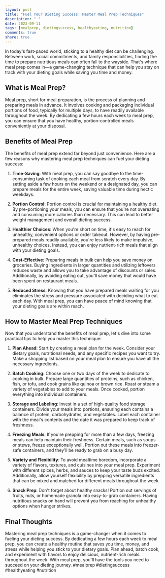 ```yaml
---
layout: post
title: "Fuel Your Dieting Success: Master Meal Prep Techniques"
description: " "
date: 2023-09-11
tags: [mealprep, dietingsuccess, healthyeating, nutrition]
comments: true
share: true
---
```


In today's fast-paced world, sticking to a healthy diet can be challenging. Between work, social commitments, and family responsibilities, finding the time to prepare nutritious meals can often fall to the wayside. That's where meal prep comes in—a game-changing technique that can help you stay on track with your dieting goals while saving you time and money. 

## What is Meal Prep?

Meal prep, short for meal preparation, is the process of planning and preparing meals in advance. It involves cooking and packaging individual portions of food, typically for multiple days, to have readily available throughout the week. By dedicating a few hours each week to meal prep, you can ensure that you have healthy, portion-controlled meals conveniently at your disposal.

## Benefits of Meal Prep

The benefits of meal prep extend far beyond just convenience. Here are a few reasons why mastering meal prep techniques can fuel your dieting success:

1. **Time-Saving**: With meal prep, you can say goodbye to the time-consuming task of cooking each meal from scratch every day. By setting aside a few hours on the weekend or a designated day, you can prepare meals for the entire week, saving valuable time during hectic weekdays.

2. **Portion Control**: Portion control is crucial for maintaining a healthy diet. By pre-portioning your meals, you can ensure that you're not overeating and consuming more calories than necessary. This can lead to better weight management and overall dieting success.

3. **Healthier Choices**: When you're short on time, it's easy to reach for unhealthy, convenient options or order takeout. However, by having pre-prepared meals readily available, you're less likely to make impulsive, unhealthy choices. Instead, you can enjoy nutrient-rich meals that align with your dieting goals.

4. **Cost-Effective**: Preparing meals in bulk can help you save money on groceries. Buying ingredients in larger quantities and utilizing leftovers reduces waste and allows you to take advantage of discounts or sales. Additionally, by avoiding eating out, you'll save money that would have been spent on restaurant meals.

5. **Reduced Stress**: Knowing that you have prepared meals waiting for you eliminates the stress and pressure associated with deciding what to eat each day. With meal prep, you can have peace of mind knowing that your dieting goals are within reach.

## How to Master Meal Prep Techniques

Now that you understand the benefits of meal prep, let's dive into some practical tips to help you master this technique:

1. **Plan Ahead**: Start by creating a meal plan for the week. Consider your dietary goals, nutritional needs, and any specific recipes you want to try. Make a shopping list based on your meal plan to ensure you have all the necessary ingredients.

2. **Batch Cooking**: Choose one or two days of the week to dedicate to cooking in bulk. Prepare large quantities of proteins, such as chicken, fish, or tofu, and cook grains like quinoa or brown rice. Roast or steam a variety of vegetables to add to your meals. Once cooked, portion everything into individual containers.

3. **Storage and Labeling**: Invest in a set of high-quality food storage containers. Divide your meals into portions, ensuring each contains a balance of protein, carbohydrates, and vegetables. Label each container with the meal's contents and the date it was prepared to keep track of freshness.

4. **Freezing Meals**: If you're prepping for more than a few days, freezing meals can help maintain their freshness. Certain meals, such as soups or stews, freeze exceptionally well. Portion out these meals into freezer-safe containers, and they'll be ready to grab on a busy day.

5. **Variety and Flexibility**: To avoid mealtime boredom, incorporate a variety of flavors, textures, and cuisines into your meal prep. Experiment with different spices, herbs, and sauces to keep your taste buds excited. Additionally, allow yourself flexibility by prepping versatile ingredients that can be mixed and matched for different meals throughout the week.

6. **Snack Prep**: Don't forget about healthy snacks! Portion out servings of fruits, nuts, or homemade granola into easy-to-grab containers. Having nutritious snacks on hand will prevent you from reaching for unhealthy options when hunger strikes.

## Final Thoughts

Mastering meal prep techniques is a game-changer when it comes to fueling your dieting success. By dedicating a few hours each week to meal prep, you can create a healthy routine that saves you time, money, and stress while helping you stick to your dietary goals. Plan ahead, batch cook, and experiment with flavors to enjoy delicious, nutrient-rich meals throughout the week. With meal prep, you'll have the tools you need to succeed on your dieting journey. #mealprep #dietingsuccess #healthyeating #nutrition
